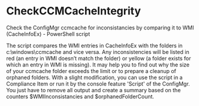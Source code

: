 # CheckCCMCacheIntegrity
Check the ConfigMgr ccmcache for inconsistancies by comparing it to WMI (CacheInfoEx) - PowerShell script

The script compares the WMI entries in CacheInfoEx with the folders in c:\windows\ccmcache and vice versa. Any inconsistencies will be listed in red (an entry in WMI doesn’t match the folder) or yellow (a folder exists for which an entry in WMI is missing). It may help you to find out why the size of your ccmcache folder exceeds the limit or to prepare a cleanup of orphaned folders. With a slight modification, you can use the script in a Compliance Item or run it by the console feature 'Script' of the ConfigMgr. You just have to remove all output and create a summary based on the counters $WMIInconsistancies and $orphanedFolderCount.
